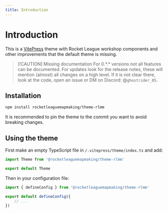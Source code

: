 ```yaml
---
title: Introduction
---
```


# Introduction

This is a [VitePress](https://vitepress.dev) theme with Rocket League workshop components and other improvements that the default theme is missing.

> [!CAUTION] Missing documentation
> For 0.\*.\* versions not all features can be documented. For updates look for the release notes, these will mention (almost) all changes on a high level. If it is not clear there, look at the code, open an issue or DM on Discord: @`ghostrider_05`.

## Installation

```sh
npm install rocketleaguemapmaking/theme-rlmm
```

It is recommended to pin the theme to the commit you want to avoid breaking changes.

## Using the theme

First make an empty TypeScript file in `/.vitepress/theme/index.ts` and add:

```ts
import Theme from '@rocketleaguemapmaking/theme-rlmm'

export default Theme
```

Then in your configuration file:

```ts
import { defineConfig } from '@rocketleaguemapmaking/theme-rlmm'

export default defineConfig({
    // ...
})
```
